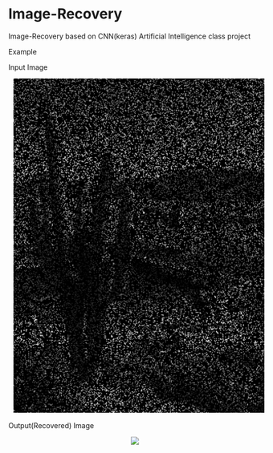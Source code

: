 # Image-Recovery
Image-Recovery based on CNN(keras)
Artificial Intelligence class project

Example

Input Image
<center><img src="data/A.png" width="500" hspace="10"></center>

Output(Recovered) Image
<center><img src="recovered\ image/recover_A.png" width="500" hspace="10"></center>
